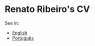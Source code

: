 # Renato Ribeiro's CV

See in:
* [English](https://github.com/renatorib/curriculum-vitae/blob/master/ENGLISH.md)
* [Português](https://github.com/renatorib/curriculum-vitae/blob/master/PORTUGUESE-BR.md)
